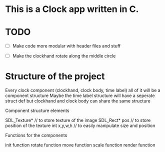 # This is a Clock app written in C.


# TODO
- [ ] Make code more modular with header files and stuff
- [ ] Make the clockhand rotate along the middle circle


# Structure of the project

Every clock component (clockhand, clock body, time label) all of it will be a component structure
Maybe the time label structure will have a seperate struct def but clockhand and clock body can share the same structure

Component structure elements

SDL_Texture* // to store texture of the image
SDL_Rect* pos // to store position of the texture
int x,y,w,h // to easily manipulate size and position


Functions for the components

init function
rotate function
move function
scale function
render function

